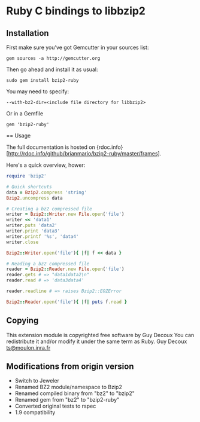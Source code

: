 # Ruby C bindings to libbzip2

## Installation

First make sure you’ve got Gemcutter in your sources list:

`gem sources -a http://gemcutter.org`

Then go ahead and install it as usual:

`sudo gem install bzip2-ruby`

You may need to specify:

`--with-bz2-dir=<include file directory for libbzip2>`

Or in a Gemfile

`gem 'bzip2-ruby'`

== Usage

The full documentation is hosted on {rdoc.info}[http://rdoc.info/github/brianmario/bzip2-ruby/master/frames].

Here's a quick overview, hower:

``` ruby
require 'bzip2'

# Quick shortcuts
data = Bzip2.compress 'string'
Bzip2.uncompress data

# Creating a bz2 compressed file
writer = Bzip2::Writer.new File.open('file')
writer << 'data1'
writer.puts 'data2'
writer.print 'data3'
writer.printf '%s', 'data4'
writer.close

Bzip2::Writer.open('file'){ |f| f << data }

# Reading a bz2 compressed file
reader = Bzip2::Reader.new File.open('file')
reader.gets # => "data1data2\n"
reader.read # => 'data3data4'

reader.readline # => raises Bzip2::EOZError

Bzip2::Reader.open('file'){ |f| puts f.read }
```

## Copying

 This extension module is copyrighted free software by Guy Decoux
 You can redistribute it and/or modify it under the same term as Ruby.
 Guy Decoux <ts@moulon.inra.fr>

## Modifications from origin version

* Switch to Jeweler
* Renamed BZ2 module/namespace to Bzip2
* Renamed compiled binary from "bz2" to "bzip2"
* Renamed gem from "bz2" to "bzip2-ruby"
* Converted original tests to rspec
* 1.9 compatibility
